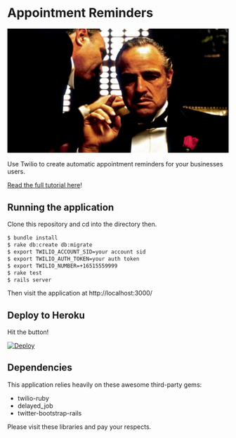 # Appointment Reminders

![godfather appointment](app/assets/images/the-godfather-1.jpg "Don't miss an appointment")

Use Twilio to create automatic appointment reminders for your businesses users.

[Read the full tutorial here](https://www.twilio.com/docs/tutorials/walkthrough/appointment-reminders/ruby/rails)!

## Running the application

Clone this repository and cd into the directory then.

```
$ bundle install
$ rake db:create db:migrate
$ export TWILIO_ACCOUNT_SID=your account sid
$ export TWILIO_AUTH_TOKEN=your auth token
$ export TWILIO_NUMBER=+16515559999
$ rake test
$ rails server
```

Then visit the application at http://localhost:3000/

## Deploy to Heroku

Hit the button!

[![Deploy](https://www.herokucdn.com/deploy/button.png)](https://heroku.com/deploy)

## Dependencies

This application relies heavily on these awesome third-party gems:
* twilio-ruby
* delayed_job
* twitter-bootstrap-rails

Please visit these libraries and pay your respects.
